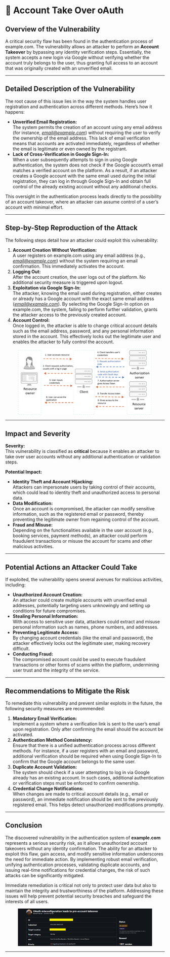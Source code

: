 # 🔐 Account Take Over oAuth

## Overview of the Vulnerability

A critical security flaw has been found in the authentication process of example.com. The vulnerability allows an attacker to perform an **Account Takeover** by bypassing any identity verification steps. Essentially, the system accepts a new login via Google without verifying whether the account truly belongs to the user, thus granting full access to an account that was originally created with an unverified email.

***

## Detailed Description of the Vulnerability

The root cause of this issue lies in the way the system handles user registration and authentication across different methods. Here’s how it happens:

* **Unverified Email Registration:**\
  The system permits the creation of an account using any email address (for instance, [_email@example.com_](mailto:email@example.com)) without requiring the user to verify the ownership of the email address. This lack of email verification means that accounts are activated immediately, regardless of whether the email is legitimate or even owned by the registrant.
* **Lack of Cross-Verification in Google Sign-In:**\
  When a user subsequently attempts to sign in using Google authentication, the system does not check if the Google account’s email matches a verified account on the platform. As a result, if an attacker creates a Google account with the same email used during the initial registration, they can log in through Google Sign-In and obtain full control of the already existing account without any additional checks.

This oversight in the authentication process leads directly to the possibility of an account takeover, where an attacker can assume control of a user’s account with minimal effort.

***

## Step-by-Step Reproduction of the Attack

The following steps detail how an attacker could exploit this vulnerability:

1. **Account Creation Without Verification:**\
   A user registers on example.com using any email address (e.g., [_email@example.com_](mailto:email@example.com)) without the system requiring an email confirmation. This immediately activates the account.
2. **Logging Out:**\
   After the account creation, the user logs out of the platform. No additional security measure is triggered upon logout.
3. **Exploitation via Google Sign-In:**\
   The attacker, knowing the email used during registration, either creates or already has a Google account with the exact same email address ([_email@example.com_](mailto:email@example.com)). By selecting the Google Sign-In option on example.com, the system, failing to perform further validation, grants the attacker access to the previously created account.
4. **Account Control:**\
   Once logged in, the attacker is able to change critical account details such as the email address, password, and any personal information stored in the account. This effectively locks out the legitimate user and enables the attacker to fully control the account.

<figure><img src="../.gitbook/assets/image (2).png" alt=""><figcaption></figcaption></figure>

***

## Impact and Severity

**Severity:**\
This vulnerability is classified as **critical** because it enables an attacker to take over user accounts without any additional authentication or validation steps.

**Potential Impact:**

* **Identity Theft and Account Hijacking:**\
  Attackers can impersonate users by taking control of their accounts, which could lead to identity theft and unauthorized access to personal data.
* **Data Modification:**\
  Once an account is compromised, the attacker can modify sensitive information, such as the registered email or password, thereby preventing the legitimate owner from regaining control of the account.
* **Fraud and Misuse:**\
  Depending on the functionalities available in the user account (e.g., booking services, payment methods), an attacker could perform fraudulent transactions or misuse the account for scams and other malicious activities.

***

## Potential Actions an Attacker Could Take

If exploited, the vulnerability opens several avenues for malicious activities, including:

* **Unauthorized Account Creation:**\
  An attacker could create multiple accounts with unverified email addresses, potentially targeting users unknowingly and setting up conditions for future compromises.
* **Stealing Personal Information:**\
  With access to sensitive user data, attackers could extract and misuse personal information such as names, phone numbers, and addresses.
* **Preventing Legitimate Access:**\
  By changing account credentials (like the email and password), the attacker effectively locks out the legitimate user, making recovery difficult.
* **Conducting Fraud:**\
  The compromised account could be used to execute fraudulent transactions or other forms of scams within the platform, undermining user trust and the integrity of the service.

***

## Recommendations to Mitigate the Risk

To remediate this vulnerability and prevent similar exploits in the future, the following security measures are recommended:

1. **Mandatory Email Verification:**\
   Implement a system where a verification link is sent to the user’s email upon registration. Only after confirming the email should the account be activated.
2. **Authentication Method Consistency:**\
   Ensure that there is a unified authentication process across different methods. For instance, if a user registers with an email and password, additional verification should be required when using Google Sign-In to confirm that the Google account belongs to the same user.
3. **Duplicate Account Validation:**\
   The system should check if a user attempting to log in via Google already has an existing account. In such cases, additional authentication or verification steps must be enforced to confirm ownership.
4. **Credential Change Notifications:**\
   When changes are made to critical account details (e.g., email or password), an immediate notification should be sent to the previously registered email. This helps detect unauthorized modifications promptly.

***

## Conclusion

The discovered vulnerability in the authentication system of **example.com** represents a serious security risk, as it allows unauthorized account takeovers without any identity confirmation. The ability for an attacker to exploit this flaw, gain access, and modify sensitive information underscores the need for immediate action. By implementing robust email verification, unifying authentication processes, validating duplicate accounts, and issuing real-time notifications for credential changes, the risk of such attacks can be significantly mitigated.

Immediate remediation is critical not only to protect user data but also to maintain the integrity and trustworthiness of the platform. Addressing these issues will help prevent potential security breaches and safeguard the interests of all users.

<figure><img src="../.gitbook/assets/image (2) (1).png" alt=""><figcaption></figcaption></figure>

***
